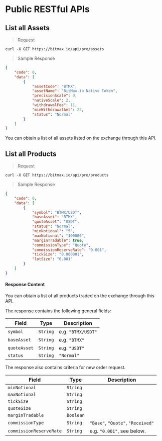 # Public RESTful APIs


## List all Assets

> Request 

```
curl -X GET https://bitmax.io/api/pro/assets
```

> Sample Response 

```json
{
    "code": 0,
    "data": [
        {
            "assetCode": "BTMX",
            "assetName": "BitMax.io Native Token",
            "precisionScale": 9,
            "nativeScale": 2,
            "withdrawalFee": 11,
            "minWithdrawalAmt": 22,
            "status": "Normal"
        }
    ]
}
```

You can obtain a list of all assets listed on the exchange through this API.



## List all Products 

> Request 

```
curl -X GET https://bitmax.io/api/pro/products
```

> Sample Response 

```json
{
    "code": 0,
    "data": [
        {
            "symbol": "BTMX/USDT",
            "baseAsset": "BTMX",
            "quoteAsset": "USDT",
            "status": "Normal",
            "minNotional": "5",
            "maxNotional": "100000",
            "marginTradable": true,
            "commissionType": "Quote",
            "commissionReserveRate": "0.001",
            "tickSize": "0.000001",
            "lotSize": "0.001"
        }
    ]
}
```

#### Response Content

You can obtain a list of all products traded on the exchange through this API.

The response contains the following general fields:

 Field         | Type     | Description                                                                                 
-------------- | -------- | --------------------- 
 `symbol`      | `String` | e.g. `"BTMX/USDT"`
 `baseAsset`   | `String` | e.g. `"BTMX"`
 `quoteAsset`  | `String` | e.g. `"USDT"`
 `status`      | `String` | `"Normal"`

The response also contains criteria for new order request. 

 Field                   | Type      | Description                                                                                 
------------------------ | --------- | --------------------- 
 `minNotional`           | `String`  | 
 `maxNotional`           | `String`  | 
 `tickSize`              | `String`  | 
 `quoteSize`             | `String`  | 
 `marginTradable`        | `Boolean` | 
 `commissionType`        | `String`  | `"Base"`, `"Quote"`, `"Received"`
 `commissionReserveRate` | `String`  | e.g. `"0.001"`, see below.


